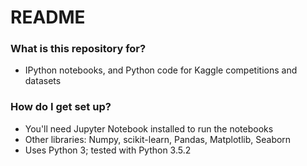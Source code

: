 # README #

### What is this repository for? ###

* IPython notebooks, and Python code for Kaggle competitions and datasets

### How do I get set up? ###

* You'll need Jupyter Notebook installed to run the notebooks
* Other libraries: Numpy, scikit-learn, Pandas, Matplotlib, Seaborn
* Uses Python 3; tested with Python 3.5.2
